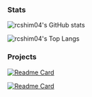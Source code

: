 ### Stats
![rcshim04's GitHub stats](https://github-readme-stats.vercel.app/api?username=rcshim04&theme=github_dark&show_icons=true)

![rcshim04's Top Langs](https://github-readme-stats.vercel.app/api/top-langs/?username=rcshim04&theme=github_dark&layout=compact)

### Projects
[![Readme Card](https://github-readme-stats.vercel.app/api/pin/?username=wlmac&repo=metropolis&theme=github_dark)](https://github.com/wlmac/metropolis)

[![Readme Card](https://github-readme-stats.vercel.app/api/pin/?username=rcshim04&repo=MALSuggest&theme=github_dark)](https://github.com/rcshim04/MALSuggest)
